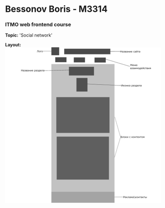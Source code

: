 # Bessonov Boris - M3314

### ITMO web frontend course

**Topic:** 'Social network'

**Layout:**
![](./static/layout.png)
